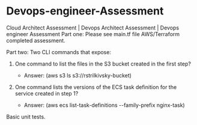 # Devops-engineer-Assessment
Cloud Architect Assessment | Devops Architect Assessment | Devops engineer Assessment
Part one: Please see main.tf file AWS/Terraform completed assessment. 

Part two: 
Two CLI commands that expose: 
  1. One command to list the files in the S3 bucket created in the first step? 
      
      - Answer: (aws s3 ls s3://rstrilkivsky-bucket)
        
  2. One command lists the versions of the ECS task definition for the service created in step 1?
      
      - Answer: (aws ecs list-task-definitions --family-prefix nginx-task)

Basic unit tests.
